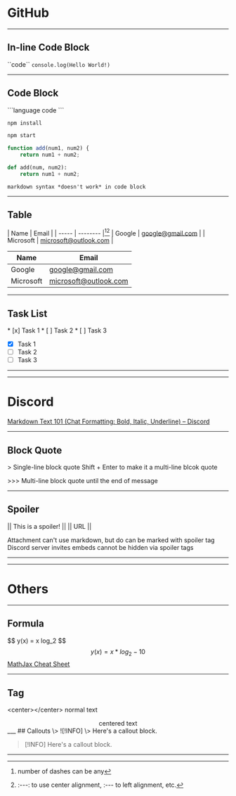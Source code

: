 # GitHub
___
## In-line Code Block
\`\`code\`\`
``console.log(Hello World!)``
___
## Code Block
\`\`\`language
code
\`\`\`
```bash
npm install

npm start
```

```javascript
function add(num1, num2) {
	return num1 + num2;
```

```python
def add(num, num2):
	return num1 + num2;
```

```
markdown syntax *doesn't work* in code block
```
___
## Table
\| Name             | Email                                 |
\| -----             | --------                             |[^1][^2]
\| Google           | google@gmail.com          |
\| Microsoft       | microsoft@outlook.com  |

| Name       | Email                  |
| ---------  | -----------------      |
| Google     | google@gmail.com       |
| Microsoft  | microsoft@outlook.com  |
[^1]: number of dashes can be any
[^2]: :---: to use center alignment, :--- to left alignment, etc.
___
## Task List
\* [x] Task 1
\* [ ] Task 2
\* [ ] Task 3

* [x] Task 1
* [ ] Task 2
* [ ] Task 3
---
---


# Discord
[Markdown Text 101 (Chat Formatting: Bold, Italic, Underline) – Discord](https://support.discord.com/hc/en-us/articles/210298617-Markdown-Text-101-Chat-Formatting-Bold-Italic-Underline-)
___
## Block Quote
\> Single-line block quote
Shift + Enter to make it a multi-line blcok quote

\>\>\> Multi-line block quote until the end of message
___
## Spoiler
|| This is a spoiler! ||
|| URL ||

Attachment can't use markdown, but do can be marked with spoiler tag
Discord server invites embeds cannot be hidden via spoiler tags
___
---


# Others
---
## Formula
\$$ y(x) = x log_2 \$$
$$ y(x) = x*log_2 - 10 $$
[MathJax Cheat Sheet](https://jojozhuang.github.io/tutorial/mathjax-cheat-sheet-for-mathematical-notation/)
___
## Tag
\<center>\</center>
normal text
<center>centered text</center>
___
## Callouts
\> ![!INFO]
\> Here's a callout block.

> [!INFO]
> Here's a callout block.

___
